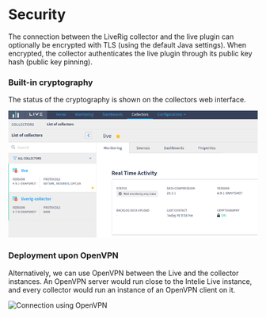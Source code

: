 # Security

The connection between the LiveRig collector and the live plugin can optionally be encrypted with TLS (using the default Java settings). When encrypted, the collector authenticates the live plugin through its public key hash (public key pinning).

### Built-in cryptography

The status of the cryptography is shown on the collectors web interface.

![Cryptography status on the web interface](<../.gitbook/assets/collector-security.png>)

### Deployment upon OpenVPN

Alternatively, we can use OpenVPN between the Live and the collector instances. An OpenVPN server would run close to the Intelie Live instance, and every collector would run an instance of an OpenVPN client on it.

![Connection using OpenVPN](<../.gitbook/assets/LiveRig Architecture (2).png>)

